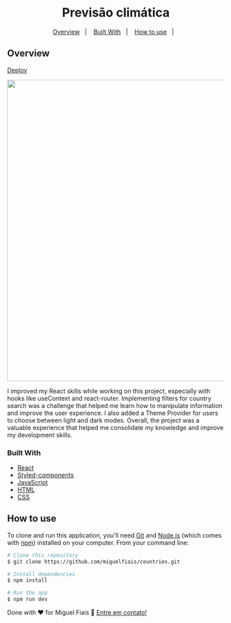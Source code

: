 <h1 align="center">Previsão climática</h1>

<div align="center"> 

[Overview](#overview)&nbsp;&nbsp;&nbsp;|&nbsp;&nbsp;&nbsp;
[Built With](#built-with)&nbsp;&nbsp;&nbsp;|&nbsp;&nbsp;&nbsp;
[How to use](#how-to-use)&nbsp;&nbsp;&nbsp;|&nbsp;&nbsp;&nbsp;
  
</div>

## Overview

[Deploy](https://mfcountries.netlify.app/)

<div align="center">
  <img src="https://user-images.githubusercontent.com/108070001/226129240-ad8f869c-fdd2-434d-a2de-9f197a398954.gif" width="700"/>
</div>

I improved my React skills while working on this project, especially with hooks like useContext and react-router. Implementing filters for country search was a challenge that helped me learn how to manipulate information and improve the user experience. I also added a Theme Provider for users to choose between light and dark modes. Overall, the project was a valuable experience that helped me consolidate my knowledge and improve my development skills.


### Built With

- [React](https://reactjs.org/)
- [Styled-components](https://styled-components.com/docs/) 
- [JavaScript](https://developer.mozilla.org/en-US/docs/Web/JavaScript)
- [HTML](https://developer.mozilla.org/en-US/docs/Web/HTML)
- [CSS](https://developer.mozilla.org/en-US/docs/Web/CSS)

## How to use

To clone and run this application, you'll need [Git](https://git-scm.com) and [Node.js](https://nodejs.org/en/download/) (which comes with [npm](http://npmjs.com)) installed on your computer. From your command line:

```bash
# Clone this repository
$ git clone https://github.com/miguelfiais/countries.git

# Install dependencies
$ npm install

# Run the app
$ npm run dev
```

Done with ♥ for Miguel Fiais :wave: [Entre em contato!](https://www.linkedin.com/in/miguel-fiais/)
